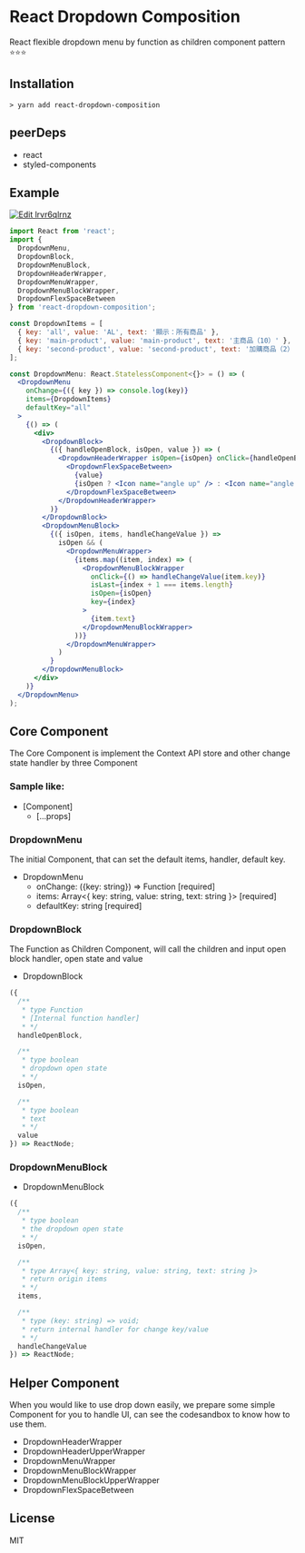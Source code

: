 # React Dropdown Composition

React flexible dropdown menu by function as children component pattern ⭐️⭐️⭐️

## Installation

```
> yarn add react-dropdown-composition
```

## peerDeps

- react
- styled-components

## Example

[![Edit lrvr6qlrnz](https://codesandbox.io/static/img/play-codesandbox.svg)](https://codesandbox.io/s/lrvr6qlrnz)

```jsx
import React from 'react';
import {
  DropdownMenu,
  DropdownBlock,
  DropdownMenuBlock,
  DropdownHeaderWrapper,
  DropdownMenuWrapper,
  DropdownMenuBlockWrapper,
  DropdownFlexSpaceBetween
} from 'react-dropdown-composition';

const DropdownItems = [
  { key: 'all', value: 'AL', text: '顯示：所有商品' },
  { key: 'main-product', value: 'main-product', text: '主商品（10）' },
  { key: 'second-product', value: 'second-product', text: '加購商品（2）' }
];

const DropdownMenu: React.StatelessComponent<{}> = () => (
  <DropdownMenu
    onChange={({ key }) => console.log(key)}
    items={DropdownItems}
    defaultKey="all"
  >
    {() => (
      <div>
        <DropdownBlock>
          {({ handleOpenBlock, isOpen, value }) => (
            <DropdownHeaderWrapper isOpen={isOpen} onClick={handleOpenBlock}>
              <DropdownFlexSpaceBetween>
                {value}
                {isOpen ? <Icon name="angle up" /> : <Icon name="angle down" />}
              </DropdownFlexSpaceBetween>
            </DropdownHeaderWrapper>
          )}
        </DropdownBlock>
        <DropdownMenuBlock>
          {({ isOpen, items, handleChangeValue }) =>
            isOpen && (
              <DropdownMenuWrapper>
                {items.map((item, index) => (
                  <DropdownMenuBlockWrapper
                    onClick={() => handleChangeValue(item.key)}
                    isLast={index + 1 === items.length}
                    isOpen={isOpen}
                    key={index}
                  >
                    {item.text}
                  </DropdownMenuBlockWrapper>
                ))}
              </DropdownMenuWrapper>
            )
          }
        </DropdownMenuBlock>
      </div>
    )}
  </DropdownMenu>
);
```

## Core Component

The Core Component is implement the Context API store and other change state handler by three Component

### Sample like:

- [Component]
  - [...props]

### DropdownMenu

The initial Component, that can set the default items, handler, default key.

- DropdownMenu
  - onChange: ({key: string}) => Function [required]
  - items: Array<{ key: string, value: string, text: string }> [required]
  - defaultKey: string [required]

### DropdownBlock

The Function as Children Component, will call the children and input open block handler, open state and value

- DropdownBlock

```js
({
  /**
   * type Function
   * [Internal function handler]
   * */
  handleOpenBlock,

  /**
   * type boolean
   * dropdown open state
   * */
  isOpen,

  /**
   * type boolean
   * text
   * */
  value
}) => ReactNode;
```

### DropdownMenuBlock

- DropdownMenuBlock

```js
({
  /**
   * type boolean
   * the dropdown open state
   * */
  isOpen,

  /**
   * type Array<{ key: string, value: string, text: string }>
   * return origin items
   * */
  items,

  /**
   * type (key: string) => void;
   * return internal handler for change key/value
   * */
  handleChangeValue
}) => ReactNode;
```

## Helper Component

When you would like to use drop down easily, we prepare some simple Component for you to handle UI, can see the codesandbox to know how to use them.

- DropdownHeaderWrapper
- DropdownHeaderUpperWrapper
- DropdownMenuWrapper
- DropdownMenuBlockWrapper
- DropdownMenuBlockUpperWrapper
- DropdownFlexSpaceBetween

## License

MIT
